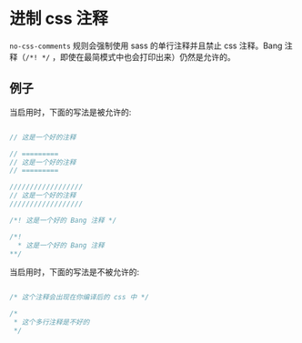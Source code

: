# 进制 css 注释

`no-css-comments` 规则会强制使用 sass 的单行注释并且禁止 css 注释。Bang 注释（`/*! */` ，即使在最简模式中也会打印出来）仍然是允许的。

## 例子

当启用时，下面的写法是被允许的:

```scss

// 这是一个好的注释

// =========
// 这是一个好的注释
// =========

//////////////////
// 这是一个好的注释
//////////////////

/*! 这是一个好的 Bang 注释 */

/*!
  * 这是一个好的 Bang 注释
**/
```

当启用时，下面的写法是不被允许的:

```scss

/* 这个注释会出现在你编译后的 css 中 */

/*
 * 这个多行注释是不好的
 */
```

